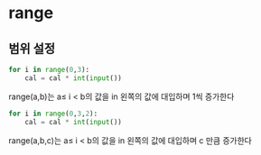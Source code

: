 # range

## 범위 설정

```python
for i in range(0,3):
    cal = cal * int(input())
```

range(a,b)는 a≤ i < b의 값을 in 왼쪽의 값에 대입하며 1씩 증가한다

```python
for i in range(0,3,2):
    cal = cal * int(input())
```

range(a,b,c)는 a≤ i < b의 값을 in 왼쪽의 값에 대입하며 c 만큼 증가한다